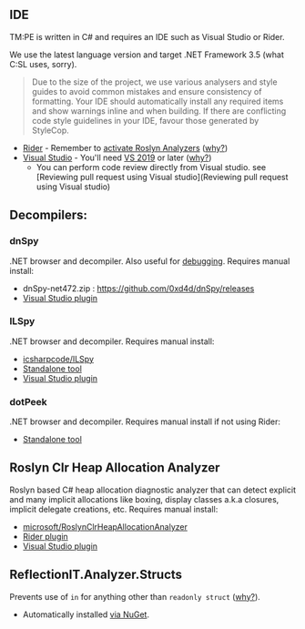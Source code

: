 ## IDE

TM:PE is written in C# and requires an IDE such as Visual Studio or Rider.

We use the latest language version and target .NET Framework 3.5 (what C:SL uses, sorry).

> Due to the size of the project, we use various analysers and style guides to avoid common mistakes and ensure consistency of formatting. Your IDE should automatically install any required items and show warnings inline and when building. If there are conflicting code style guidelines in your IDE, favour those generated by StyleCop.

* [Rider](https://www.jetbrains.com/rider/) - Remember to [activate Roslyn Analyzers](https://www.jetbrains.com/help/rider/Settings_Roslyn_Analyzers.html) ([why?](https://github.com/krzychu124/Cities-Skylines-Traffic-Manager-President-Edition/pull/463))
* [Visual Studio](https://visualstudio.microsoft.com/vs/) - You'll need [VS 2019](https://docs.microsoft.com/en-us/visualstudio/releases/2019/release-notes) or later ([why?](https://github.com/krzychu124/Cities-Skylines-Traffic-Manager-President-Edition/pull/463))
  - You can perform code review directly from Visual studio. see [Reviewing pull request using Visual studio](Reviewing pull request using Visual studio)

## Decompilers:
### dnSpy
.NET browser and decompiler. Also useful for [debugging](https://github.com/krzychu124/Cities-Skylines-Traffic-Manager-President-Edition/wiki/Attaching-Debugger-to-Cities-Skylines). Requires manual install:

* dnSpy-net472.zip : https://github.com/0xd4d/dnSpy/releases
* [Visual Studio plugin](https://marketplace.visualstudio.com/items?itemName=VladimirChirikov.GoToDnSpy)

### ILSpy

.NET browser and decompiler. Requires manual install:

* [icsharpcode/ILSpy](https://github.com/icsharpcode/ILSpy)
* [Standalone tool](https://github.com/icsharpcode/ILSpy/releases)
* [Visual Studio plugin](https://marketplace.visualstudio.com/items?itemName=SharpDevelopTeam.ILSpy)

### dotPeek

.NET browser and decompiler. Requires manual install if not using Rider:

* [Standalone tool](https://www.jetbrains.com/decompiler/)

## Roslyn Clr Heap Allocation Analyzer

Roslyn based C# heap allocation diagnostic analyzer that can detect explicit and many implicit allocations like boxing, display classes a.k.a closures, implicit delegate creations, etc. Requires manual install:

* [microsoft/RoslynClrHeapAllocationAnalyzer](https://github.com/microsoft/RoslynClrHeapAllocationAnalyzer)
* [Rider plugin](https://plugins.jetbrains.com/plugin/9223-heap-allocations-viewer)
* [Visual Studio plugin](https://marketplace.visualstudio.com/items?itemName=MukulSabharwal.ClrHeapAllocationAnalyzer)

## ReflectionIT.Analyzer.Structs

Prevents use of `in` for anything other than `readonly struct` ([why?](https://github.com/krzychu124/Cities-Skylines-Traffic-Manager-President-Edition/issues/440)).

* Automatically installed [via NuGet](https://www.nuget.org/packages/ReflectionIT.Analyzer.Structs/).